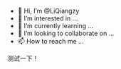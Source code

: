 - 👋 Hi, I’m @LiQiangzy
- 👀 I’m interested in ...
- 🌱 I’m currently learning ...
- 💞️ I’m looking to collaborate on ...
- 📫 How to reach me ...

<!---
LiQiangzy/LiQiangzy is a ✨ special ✨ repository because its `README.md` (this file) appears on your GitHub profile.
You can click the Preview link to take a look at your changes.
--->

测试一下！
